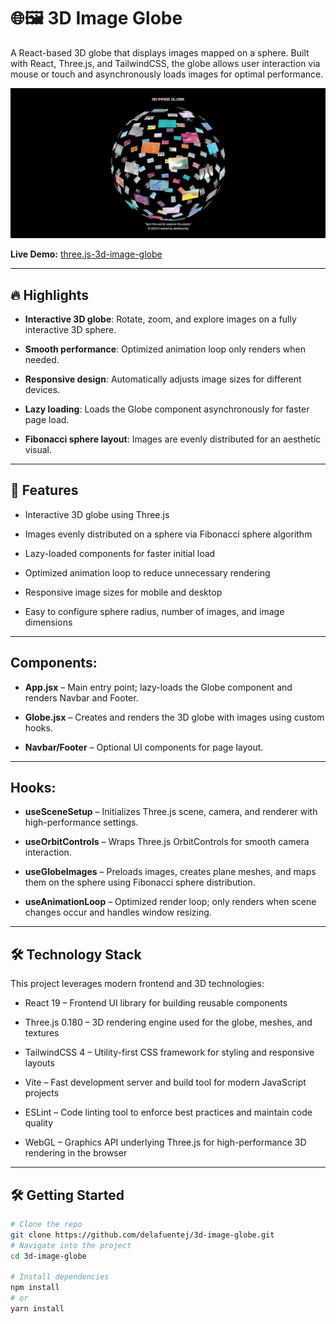 # 🌐🖼 3D Image Globe

A React-based 3D globe that displays images mapped on a sphere. Built with React, Three.js, and TailwindCSS, the globe allows user interaction via mouse or touch and asynchronously loads images for optimal performance.

![Landing Page Demo](public/images/app/3d-image-globe.png)

**Live Demo:** [three.js-3d-image-globe](https://3d-image-globe.vercel.app/)

---

## 🔥 Highlights

- **Interactive 3D globe**: Rotate, zoom, and explore images on a fully interactive 3D sphere.

- **Smooth performance**: Optimized animation loop only renders when needed.

- **Responsive design**: Automatically adjusts image sizes for different devices.

- **Lazy loading**: Loads the Globe component asynchronously for faster page load.

- **Fibonacci sphere layout**: Images are evenly distributed for an aesthetic visual.

---

## 🚀 Features

- Interactive 3D globe using Three.js

- Images evenly distributed on a sphere via Fibonacci sphere algorithm

- Lazy-loaded components for faster initial load

- Optimized animation loop to reduce unnecessary rendering

- Responsive image sizes for mobile and desktop

- Easy to configure sphere radius, number of images, and image dimensions

---

## Components:

- **App.jsx** – Main entry point; lazy-loads the Globe component and renders Navbar and Footer.

- **Globe.jsx** – Creates and renders the 3D globe with images using custom hooks.

- **Navbar/Footer** – Optional UI components for page layout.

---

## Hooks:

- **useSceneSetup** – Initializes Three.js scene, camera, and renderer with high-performance settings.

- **useOrbitControls** – Wraps Three.js OrbitControls for smooth camera interaction.

- **useGlobeImages** – Preloads images, creates plane meshes, and maps them on the sphere using Fibonacci sphere distribution.

- **useAnimationLoop** – Optimized render loop; only renders when scene changes occur and handles window resizing.

---

## 🛠 Technology Stack

This project leverages modern frontend and 3D technologies:

- React 19 – Frontend UI library for building reusable components

- Three.js 0.180 – 3D rendering engine used for the globe, meshes, and textures

- TailwindCSS 4 – Utility-first CSS framework for styling and responsive layouts

- Vite – Fast development server and build tool for modern JavaScript projects

- ESLint – Code linting tool to enforce best practices and maintain code quality

- WebGL – Graphics API underlying Three.js for high-performance 3D rendering in the browser

---

## 🛠️ Getting Started

```bash
# Clone the repo
git clone https://github.com/delafuentej/3d-image-globe.git
# Navigate into the project
cd 3d-image-globe

# Install dependencies
npm install
# or
yarn install

```
